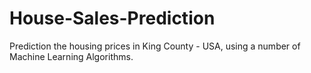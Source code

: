 # House-Sales-Prediction
Prediction the housing prices  in King County - USA, using a number of Machine Learning Algorithms.   

